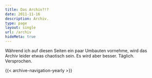 ```yaml
---
title: Das Archiv?!?
date: 2011-11-16
description: Archiv.
type: page
layout: single
url: /archiv
hideMeta: true
---
```


W&auml;hrend ich auf diesen Seiten ein paar Umbauten vornehme, wird das Archiv leider etwas chaotisch sein. Es wird aber besser. T&auml;glich. Versprochen.

{{< archive-navigation-yearly >}}
